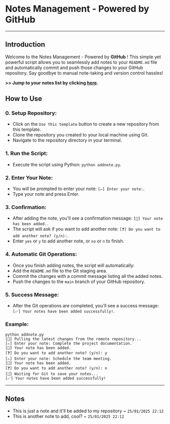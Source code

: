 # Notes Management - Powered by GitHub

---

## Introduction

Welcome to the Notes Management - Powered by **GitHub** ! This simple yet powerful script allows you to seamlessly add notes to your `README.md` file and automatically commit and push those changes to your GitHub repository. Say goodbye to manual note-taking and version control hassles!

**>> Jump to your notes list by clicking [here](#notes).**

## How to Use

### 0. **Setup Repository**:

- Click on the `Use this template` button to create a new repository from this template.
- Clone the repository you created to your local machine using Git.
- Navigate to the repository directory in your terminal.

### 1. **Run the Script**:

- Execute the script using Python: `python addnote.py`.

### 2. **Enter Your Note**:

- You will be prompted to enter your note: `[✏️] Enter your note:`.
- Type your note and press Enter.

### 3. **Confirmation**:

- After adding the note, you'll see a confirmation message: `[💾] Your note has been added.`.
- The script will ask if you want to add another note: `[❓] Do you want to add another note? (y/n):`.
- Enter `yes` or `y` to add another note, or `no` or `n` to finish.

### 4. **Automatic Git Operations**:

- Once you finish adding notes, the script will automatically:
- Add the `README.md` file to the Git staging area.
- Commit the changes with a commit message listing all the added notes.
- Push the changes to the `main` branch of your GitHub repository.

### 5. **Success Message**:

- After the Git operations are completed, you'll see a success message: `[✅] Your notes have been added successfully!`.

### Example:

```
python addnote.py
[🔄] Pulling the latest changes from the remote repository...
[✏️] Enter your note: Complete the project documentation.
[💾] Your note has been added.
[❓] Do you want to add another note? (y/n): y
[✏️] Enter your note: Schedule the team meeting.
[💾] Your note has been added.
[❓] Do you want to add another note? (y/n): n
[🚀] Waiting for Git to save your notes...
[✅] Your notes have been added successfully!
```

---

## **Notes**
- This is just a note and it'll be added to my repository ~ `25/01/2025 22:12`
- This is another note to add, cool? ~ `25/01/2025 22:12`
